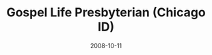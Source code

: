 ---
date: &id001 2008-10-11
end_date: null
location:
  address: 1921 S. Archer Avenue
  city: Chicago
  state: ID
minister:
- end: null
  name: John H. Ro
  start: 2009-01-01
  type: Evangelist
ministers:
- John H. Ro
name: Gospel Life Presbyterian
names: null
origination_date: *id001
raw_data: "ID\nChicago\n\nGospel Life Presbyterian (October 11, 2008\u2013 )\n1921\
  \ S. Archer Avenue\nEvangelist: John H. Ro, 2009\u2013"
received_from: null
states:
- ID
status:
  active: true
  end_date: null
  reason: null
  received_from: null
  withdrawal_to: null
title: Gospel Life Presbyterian (Chicago ID)

---